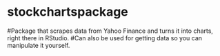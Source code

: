 # stockchartspackage

#Package that scrapes data from Yahoo Finance and turns it into charts, right there in RStudio.
#Can also be used for getting data so you can manipulate it yourself.
